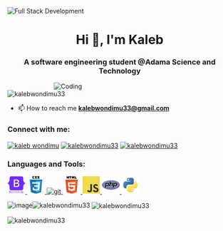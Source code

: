

![Full Stack Development](https://so-development.org/wp-content/uploads/2021/11/full-stack-development.gif)

<h1 align="center">Hi 👋, I'm Kaleb</h1>
<h3 align="center">A software engineering student @Adama Science and Technology</h3>
<img align="right" alt="Coding" width="400" src="https://cdn.dribbble.com/users/1162077/screenshots/3848914/programmer.gif">

<p align="left"> <img src="https://komarev.com/ghpvc/?username=kalebwondimu33&label=Profile%20views&color=0e75b6&style=flat" alt="kalebwondimu33" /> </p>


- 📫 How to reach me **kalebwondimu33@gmail.com**

<h3 align="left">Connect with me:</h3>
<p align="left">
<a href="https://linkedin.com/in/kaleb wondimu" target="blank"><img align="center" src="https://raw.githubusercontent.com/rahuldkjain/github-profile-readme-generator/master/src/images/icons/Social/linked-in-alt.svg" alt="kaleb wondimu" height="30" width="40" /></a>
<a href="https://codeforces.com/profile/kalebwondimu33" target="blank"><img align="center" src="https://raw.githubusercontent.com/rahuldkjain/github-profile-readme-generator/master/src/images/icons/Social/codeforces.svg" alt="kalebwondimu33" height="30" width="40" /></a>
<a href="https://www.leetcode.com/kalebwondimu33" target="blank"><img align="center" src="https://raw.githubusercontent.com/rahuldkjain/github-profile-readme-generator/master/src/images/icons/Social/leet-code.svg" alt="kalebwondimu33" height="30" width="40" /></a>
</p>

<h3 align="left">Languages and Tools:</h3>
<p align="left"> <a href="https://getbootstrap.com" target="_blank" rel="noreferrer"> <img src="https://raw.githubusercontent.com/devicons/devicon/master/icons/bootstrap/bootstrap-plain-wordmark.svg" alt="bootstrap" width="40" height="40"/> </a> <a href="https://www.w3schools.com/css/" target="_blank" rel="noreferrer"> <img src="https://raw.githubusercontent.com/devicons/devicon/master/icons/css3/css3-original-wordmark.svg" alt="css3" width="40" height="40"/> </a> <a href="https://git-scm.com/" target="_blank" rel="noreferrer"> <img src="https://www.vectorlogo.zone/logos/git-scm/git-scm-icon.svg" alt="git" width="40" height="40"/> </a> <a href="https://www.w3.org/html/" target="_blank" rel="noreferrer"> <img src="https://raw.githubusercontent.com/devicons/devicon/master/icons/html5/html5-original-wordmark.svg" alt="html5" width="40" height="40"/> </a> <a href="https://developer.mozilla.org/en-US/docs/Web/JavaScript" target="_blank" rel="noreferrer"> <img src="https://raw.githubusercontent.com/devicons/devicon/master/icons/javascript/javascript-original.svg" alt="javascript" width="40" height="40"/> </a> <a href="https://www.php.net" target="_blank" rel="noreferrer"> <img src="https://raw.githubusercontent.com/devicons/devicon/master/icons/php/php-original.svg" alt="php" width="40" height="40"/> </a> <a href="https://www.python.org" target="_blank" rel="noreferrer"> <img src="https://raw.githubusercontent.com/devicons/devicon/master/icons/python/python-original.svg" alt="python" width="40" height="40"/> </a> </p>
<p><img align="left" src="https://encrypted-tbn0.gstatic.com/images?q=tbn:ANd9GcTS1-9fqOgAiKRzd-9XbW_hBMB3X399azvte5LOHW6Z7pLT-zoLzcKSe7goo3RP1SNqb8Y&usqp=CAU" alt="image" /></p>
<p><img align="left" src="https://github-readme-stats.vercel.app/api/top-langs?username=kalebwondimu33&show_icons=true&locale=en&layout=compact" alt="kalebwondimu33" /></p>

<p>&nbsp;<img align="center" src="https://github-readme-stats.vercel.app/api?username=kalebwondimu33&show_icons=true&locale=en" alt="kalebwondimu33" /></p>

<p><img align="center" src="https://github-readme-streak-stats.herokuapp.com/?user=kalebwondimu33&" alt="kalebwondimu33" /></p>
